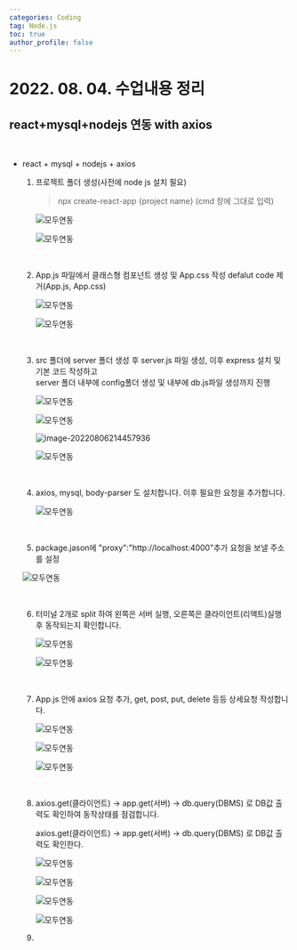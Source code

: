 ```yaml
---
categories: Coding	
tag: Node.js
toc: true
author_profile: false
---
```




# 2022. 08. 04. 수업내용 정리 #

## react+mysql+nodejs 연동 with axios

<br>

* react + mysql + nodejs + axios

  1. 프로젝트 폴더 생성(사전에 node js 설치 필요)

     > npx create-react-app {project name} (cmd 창에 그대로 입력)

     ![모두연동](../../images/2022-08-06-class09(react+mysql+nodejs)/모두연동.png)

     ![모두연동](../../images/2022-08-06-class09(react+mysql+nodejs)/모두연동-16597830890072.png)

     <br>

  2. App.js 파일에서 클래스형 컴포넌트 생성 및 App.css 작성 defalut code 제거(App.js, App.css)

     ![모두연동](../../images/2022-08-06-class09(react+mysql+nodejs)/모두연동-16597854262394.png)

     ![모두연동](../../images/2022-08-06-class09(react+mysql+nodejs)/모두연동-165979058621116.png)

     <br>

  3. src 폴더에 server 폴더 생성 후 server.js 파일 생성, 이후 express 설치 및 기본 코드 작성하고 <br>
     server 폴더 내부에 config폴더 생성 및 내부에 db.js파일 생성까지 진행

     ![모두연동](../../images/2022-08-06-class09(react+mysql+nodejs)/모두연동-16597859467306.png)

     ![모두연동](../../images/2022-08-06-class09(react+mysql+nodejs)/모두연동-165978985738412.png)

     ![image-20220806214457936](../../images/2022-08-06-class09(react+mysql+nodejs)/image-20220806214457936.png)

     ![모두연동](../../images/2022-08-06-class09(react+mysql+nodejs)/모두연동-16597859765068.png)

     <br>

  4. axios, mysql, body-parser 도 설치합니다. 이후 필요한 요청을 추가합니다.

     ![모두연동](../../images/2022-08-06-class09(react+mysql+nodejs)/모두연동-165978877702510.png)

     <br>

  5.  package.jason에 "proxy":"http://localhost:4000"추가 요청을 보낼 주소를 설정

     ![모두연동](../../images/2022-08-06-class09(react+mysql+nodejs)/모두연동-165979011541514.png)

     <br>

  6. 터미널 2개로 split 하여 왼쪽은 서버 실행, 오른쪽은 클라이언트(리액트)실행 후 동작되는지 확인합니다.

     ![모두연동](../../images/2022-08-06-class09(react+mysql+nodejs)/모두연동-165979102594118.png)

     ![모두연동](../../images/2022-08-06-class09(react+mysql+nodejs)/모두연동-165979106785820.png)

     <br>

  7. App.js 안에 axios 요청 추가, get, post, put, delete 등등 상세요청 작성합니다.

     ![모두연동](../../images/2022-08-06-class09(react+mysql+nodejs)/모두연동-165979200400026.png)

     ![모두연동](../../images/2022-08-06-class09(react+mysql+nodejs)/모두연동-165979153000622.png)

     ![모두연동](../../images/2022-08-06-class09(react+mysql+nodejs)/모두연동-165979156933224.png)

     <br>

  8. axios.get(클라이언트) -> app.get(서버) -> db.query(DBMS) 로 DB값 출력도 확인하여 동작상태를 점검합니다.<br>

     axios.get(클라이언트) -> app.get(서버) -> db.query(DBMS) 로 DB값 출력도 확인한다.

     ![모두연동](../../images/2022-08-06-class09(react+mysql+nodejs)/모두연동-165979224628628.png)

     ![모두연동](../../images/2022-08-06-class09(react+mysql+nodejs)/모두연동-165979229758830.png)

     ![모두연동](../../images/2022-08-06-class09(react+mysql+nodejs)/모두연동-165979247456432.png)

     ![모두연동](../../images/2022-08-06-class09(react+mysql+nodejs)/모두연동-165979256913934.png)

  9. 

     

  

​	